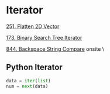 # Iterator

[251. Flatten 2D Vector](https://leetcode.com/problems/flatten-2d-vector/)

[173. Binary Search Tree Iterator](https://leetcode.com/problems/binary-search-tree-iterator/)

[844. Backspace String Compare](https://leetcode.com/problems/backspace-string-compare/)
onsite \

## Python Iterator
```python
data = iter(list)
num = next(data)
```